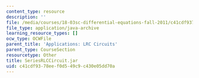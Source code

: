 ```yaml
---
content_type: resource
description: ''
file: /media/courses/18-03sc-differential-equations-fall-2011/c41cdf9378eef0d549c9c430e05dd70a_SeriesRLCCircuit.jar
file_type: application/java-archive
learning_resource_types: []
ocw_type: OCWFile
parent_title: 'Applications: LRC Circuits'
parent_type: CourseSection
resourcetype: Other
title: SeriesRLCCircuit.jar
uid: c41cdf93-78ee-f0d5-49c9-c430e05dd70a
---
```

